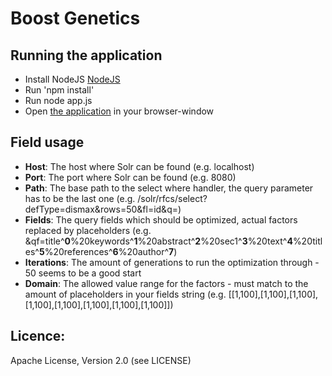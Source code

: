 Boost Genetics
==============

Running the application
----------------------------

* Install NodeJS [NodeJS]
* Run 'npm install'
* Run  node app.js
* Open [the application] in your browser-window


Field usage
----------------------------

* __Host__: The host where Solr can be found (e.g. localhost)
* __Port__: The port where Solr can be found (e.g. 8080)
* __Path__: The base path to the select  where handler, the query parameter has to be the last one (e.g. /solr/rfcs/select?defType=dismax&rows=50&fl=id&q=)
* __Fields__: The query fields which should be optimized, actual factors replaced by placeholders (e.g. &qf=title^__0__%20keywords^__1__%20abstract^__2__%20sec1^__3__%20text^__4__%20titles^__5__%20references^__6__%20author^__7__)
* __Iterations__: The amount of generations to run the optimization through - 50 seems to be a good start
* __Domain__: The allowed value range for the factors - must match to the amount of placeholders in your fields string (e.g. [[1,100],[1,100],[1,100],[1,100],[1,100],[1,100],[1,100],[1,100]])


Licence:
----------------------------

Apache License, Version 2.0 (see LICENSE)

[NodeJS]: http://nodejs.org/download/
[the application]: http://localhost:3000

